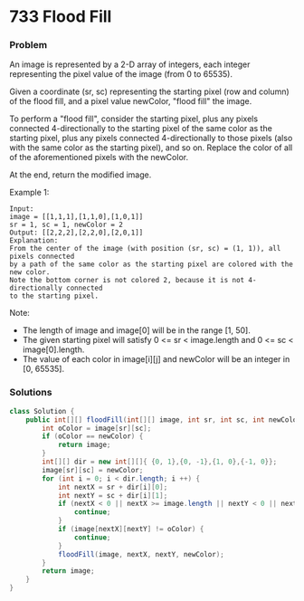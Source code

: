 # 733 Flood Fill

### Problem
An image is represented by a 2-D array of integers, each integer representing the pixel value of the image (from 0 to 65535).

Given a coordinate (sr, sc) representing the starting pixel (row and column) of the flood fill, and a pixel value newColor, "flood fill" the image.

To perform a "flood fill", consider the starting pixel, plus any pixels connected 4-directionally to the starting pixel of the same color as the starting pixel, plus any pixels connected 4-directionally to those pixels (also with the same color as the starting pixel), and so on. Replace the color of all of the aforementioned pixels with the newColor.

At the end, return the modified image.

Example 1:
```
Input:
image = [[1,1,1],[1,1,0],[1,0,1]]
sr = 1, sc = 1, newColor = 2
Output: [[2,2,2],[2,2,0],[2,0,1]]
Explanation:
From the center of the image (with position (sr, sc) = (1, 1)), all pixels connected
by a path of the same color as the starting pixel are colored with the new color.
Note the bottom corner is not colored 2, because it is not 4-directionally connected
to the starting pixel.
```
Note:

* The length of image and image[0] will be in the range [1, 50].
* The given starting pixel will satisfy 0 <= sr < image.length and 0 <= sc < image[0].length.
* The value of each color in image[i][j] and newColor will be an integer in [0, 65535].

### Solutions
```java
class Solution {
    public int[][] floodFill(int[][] image, int sr, int sc, int newColor) {
        int oColor = image[sr][sc];
        if (oColor == newColor) {
            return image;
        }
        int[][] dir = new int[][]{ {0, 1},{0, -1},{1, 0},{-1, 0}};
        image[sr][sc] = newColor;
        for (int i = 0; i < dir.length; i ++) {
            int nextX = sr + dir[i][0];
            int nextY = sc + dir[i][1];
            if (nextX < 0 || nextX >= image.length || nextY < 0 || nextY >= image[0].length) {
                continue;
            }
            if (image[nextX][nextY] != oColor) {
                continue;
            }
            floodFill(image, nextX, nextY, newColor);
        }
        return image;
    }
}
```

